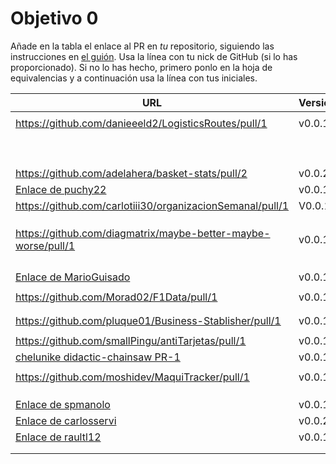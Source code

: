 # Objetivo 0

Añade en la tabla el enlace al PR en *tu* repositorio, siguiendo las
instrucciones en [el guión](http://jj.github.io/IV/documentos/proyecto/0.Repositorio). Usa
la línea con tu nick de GitHub (si lo has proporcionado). Si no lo has hecho,
primero ponlo en la hoja de equivalencias y a continuación usa la línea con tus
iniciales.

| URL                                        | Versión | Alcanzado |
|--------------------------------------------|---------|-----------|
| <!-- Enlace de sergioae19 --> | | |
| https://github.com/danieeeld2/LogisticsRoutes/pull/1 | v0.0.1 |✓ |
| <!-- Enlace de LuciaAnsino --> | | |
| <!-- Enlace de Enaraque --> | | |
| <!-- Enlace de B G J --> | | |
| <!-- Enlace de rociobm14 --> | | |
| <!-- Enlace de PabloBarTo --> | | |
| <!-- Enlace de danibarranqueroo --> | | |
| <!-- Enlace de Amadocm --> | | |
| <!-- Enlace de marinajcs --> | | |
| <!-- Enlace de C V C --> | | |
| https://github.com/adelahera/basket-stats/pull/2 | v0.0.2 |✓ |
| [Enlace de puchy22](https://github.com/puchy22/nutri-app/pull/1) | v0.0.1 | |
| https://github.com/carlotiii30/organizacionSemanal/pull/1 | V0.0.1 | |
| <!-- Enlace de sergioffdez --> | | |
| <!-- Enlace de DarckMonster --> | | |
| <!-- Enlace de F A D --> | | |
| https://github.com/diagmatrix/maybe-better-maybe-worse/pull/1 | v0.0.1 |✓ |
| <!-- Enlace de JaimeGM96 --> | | |
| <!-- Enlace de Antongd111 --> | | |
| <!-- Enlace de javigp2002 --> | | |
| <!-- Enlace de shvtwp --> | | |
| [Enlace de MarioGuisado](https://github.com/MarioGuisado/StudyTogether/pull/1) | v0.0.1 | |
| <!-- Enlace de J P S --> | | |
| https://github.com/Morad02/F1Data/pull/1 | v0.0.1 | |
| <!-- Enlace de albertolj --> | | |
| <!-- Enlace de Christianlr --> | | |
| https://github.com/pluque01/Business-Stablisher/pull/1 | v0.0.1 | ✓ |
| <!-- Enlace de josemponce --> | | |
| https://github.com/smallPingu/antiTarjetas/pull/1 | v0.0.1 | |
| [chelunike didactic-chainsaw PR-1](https://github.com/chelunike/didactic-chainsaw/pull/1) | v0.0.1 | |
| <!-- Enlace de M M M --> | | |
| https://github.com/moshidev/MaquiTracker/pull/1 | v0.0.1 | ✓ |
| <!-- Enlace de R L O E --> | | |
| <!-- Enlace de migueruiz --> | | |
| <!-- Enlace de Javito198 --> | | |
| [Enlace de spmanolo](https://github.com/spmanolo/calidad-aire/pull/3) | v0.0.1 | |
| [Enlace de carlosservi](https://github.com/carlosservi/Asistente_Ruta_Camioneros/pull/1) |v0.0.2| ✓ |
| [Enlace de raultl12](https://github.com/raultl12/TeamFinder/pull/1) | v0.0.1 | ✓ |
| <!-- Enlace de manuelvico0102 --> | | |
| <!-- Enlace de johnwaves --> | | |
